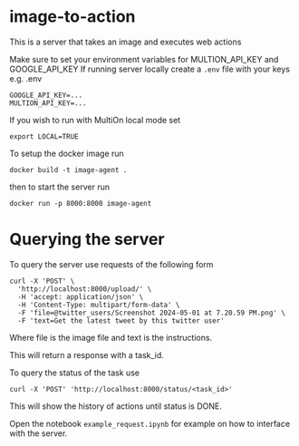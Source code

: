 # image-to-action
This is a server that takes an image and executes web actions

Make sure to set your environment variables for
MULTION_API_KEY and GOOGLE_API_KEY
If running server locally create a `.env` file with your keys
e.g.
.env
```
GOOGLE_API_KEY=...
MULTION_API_KEY=...
```

If you wish to run with MultiOn local mode set 
```
export LOCAL=TRUE
```

To setup the docker image run
```
docker build -t image-agent .
```

then to start the server run
```
docker run -p 8000:8000 image-agent
```

# Querying the server

To query the server use requests of the following form 

```
curl -X 'POST' \
  'http://localhost:8000/upload/' \
  -H 'accept: application/json' \
  -H 'Content-Type: multipart/form-data' \
  -F 'file=@twitter_users/Screenshot 2024-05-01 at 7.20.59 PM.png' \
  -F 'text=Get the latest tweet by this twitter user'
```

Where file is the image file and text is the instructions. 

This will return a response with a task_id. 

To query the status of the task use 

```
curl -X 'POST' 'http://localhost:8000/status/<task_id>'
```

This will show the history of actions until status is DONE. 

Open the notebook `example_request.ipynb` for example on how to interface with the server.